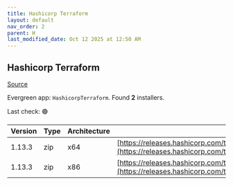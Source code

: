 ```yaml
---
title: Hashicorp Terraform
layout: default
nav_order: 2
parent: H
last_modified_date: Oct 12 2025 at 12:50 AM
---
```


## Hashicorp Terraform

[Source](https://www.terraform.io/)

Evergreen app: `HashicorpTerraform`. Found **2** installers.

Last check: 🟢

| Version | Type | Architecture | URI                                                                                                                                                                      |
| ------- | ---- | ------------ | ------------------------------------------------------------------------------------------------------------------------------------------------------------------------ |
| 1.13.3  | zip  | x64          | [https://releases.hashicorp.com/terraform/1.13.3/terraform_1.13.3_windows_amd64.zip](https://releases.hashicorp.com/terraform/1.13.3/terraform_1.13.3_windows_amd64.zip) |
| 1.13.3  | zip  | x86          | [https://releases.hashicorp.com/terraform/1.13.3/terraform_1.13.3_windows_386.zip](https://releases.hashicorp.com/terraform/1.13.3/terraform_1.13.3_windows_386.zip)     |
